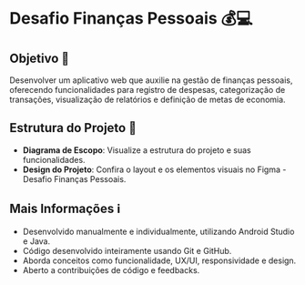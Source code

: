 # Desafio Finanças Pessoais 💰💻

## Objetivo 🎯
Desenvolver um aplicativo web que auxilie na gestão de finanças pessoais, oferecendo funcionalidades para registro de despesas, categorização de transações, visualização de relatórios e definição de metas de economia.

## Estrutura do Projeto 📐
- **Diagrama de Escopo**: Visualize a estrutura do projeto e suas funcionalidades.
- **Design do Projeto**: Confira o layout e os elementos visuais no Figma - Desafio Finanças Pessoais.

## Mais Informações ℹ️
- Desenvolvido manualmente e individualmente, utilizando Android Studio e Java.
- Código desenvolvido inteiramente usando Git e GitHub.
- Aborda conceitos como funcionalidade, UX/UI, responsividade e design.
- Aberto a contribuições de código e feedbacks.
